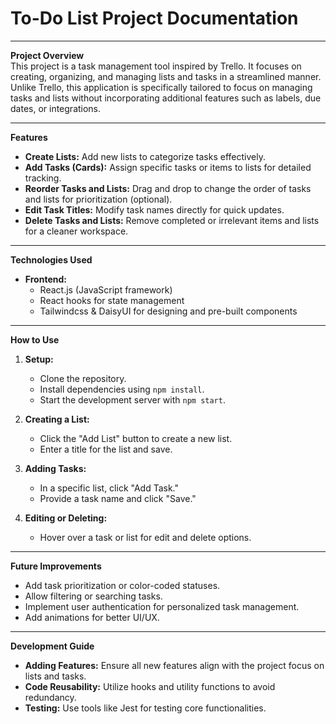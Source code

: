 # To-Do List Project Documentation

---

**Project Overview**  
This project is a task management tool inspired by Trello. It focuses on creating, organizing, and managing lists and tasks in a streamlined manner. Unlike Trello, this application is specifically tailored to focus on managing tasks and lists without incorporating additional features such as labels, due dates, or integrations.  

---

**Features**  
- **Create Lists:** Add new lists to categorize tasks effectively.
- **Add Tasks (Cards):** Assign specific tasks or items to lists for detailed tracking.
- **Reorder Tasks and Lists:** Drag and drop to change the order of tasks and lists for prioritization (optional).
- **Edit Task Titles:** Modify task names directly for quick updates.
- **Delete Tasks and Lists:** Remove completed or irrelevant items and lists for a cleaner workspace.

---

**Technologies Used**  
- **Frontend:**
  - React.js (JavaScript framework)
  - React hooks for state management
  - Tailwindcss & DaisyUI for designing and pre-built components

---

**How to Use**  
1. **Setup:**
   - Clone the repository.
   - Install dependencies using `npm install`.
   - Start the development server with `npm start`.

2. **Creating a List:**
   - Click the "Add List" button to create a new list.
   - Enter a title for the list and save.

3. **Adding Tasks:**
   - In a specific list, click "Add Task."
   - Provide a task name and click "Save."

4. **Editing or Deleting:**
   - Hover over a task or list for edit and delete options.

---

**Future Improvements**  
- Add task prioritization or color-coded statuses.
- Allow filtering or searching tasks.
- Implement user authentication for personalized task management.
- Add animations for better UI/UX.

---

**Development Guide**  
- **Adding Features:** Ensure all new features align with the project focus on lists and tasks.
- **Code Reusability:** Utilize hooks and utility functions to avoid redundancy.
- **Testing:** Use tools like Jest for testing core functionalities.


